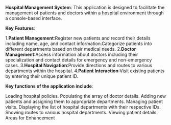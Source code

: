 **Hospital Management System**:
This application is designed to facilitate the management of patients and doctors within a hospital environment through a console-based interface.

**Key Features**:

1.**Patient Management**:Register new patients and record their details including name, age, and contact information.Categorize patients into different departments based on their medical needs.
2.**Doctor Management**:Access information about doctors including their specialization and contact details for emergency and non-emergency cases.
3.**Hospital Navigation**:Provide directions and routes to various departments within the hospital.
4.**Patient Interaction**:Visit existing patients by entering their unique patient ID.

**Key functions of the application include**:

Loading hospital policies.
Populating the array of doctor details.
Adding new patients and assigning them to appropriate departments.
Managing patient visits.
Displaying the list of hospital departments with their respective IDs.
Showing routes to various hospital departments.
Viewing patient details.
Areas for Enhancement
